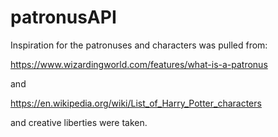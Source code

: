 # patronusAPI


Inspiration for the patronuses and characters was pulled from:

https://www.wizardingworld.com/features/what-is-a-patronus
 
 and 

 https://en.wikipedia.org/wiki/List_of_Harry_Potter_characters

and creative liberties were taken.

